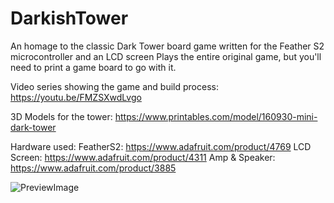 # DarkishTower
An homage to the classic Dark Tower board game written for the Feather S2 microcontroller and an LCD screen
Plays the entire original game, but you'll need to print a game board to go with it.

Video series showing the game and build process:
https://youtu.be/FMZSXwdLvgo

3D Models for the tower:
https://www.printables.com/model/160930-mini-dark-tower

Hardware used:
FeatherS2: https://www.adafruit.com/product/4769
LCD Screen: https://www.adafruit.com/product/4311
Amp & Speaker: https://www.adafruit.com/product/3885

![PreviewImage](https://github.com/mighty-bean/DarkishTower/blob/main/dark_tower_preview.jpg)
